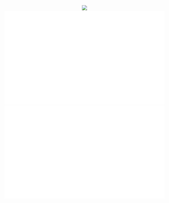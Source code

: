 <div align=center>
  <img src="https://readme-typing-svg.herokuapp.com?font=menlo?color=%23389AF7&center=true&vCenter=true&width=500&size=40&lines=Hi+there!+I'm+Minh!">
</div>
<div align="center">  
  <img src="https://github.com/Minh-Ton/Minh-Ton/raw/master/generated/overview.svg">
  <img src="https://github.com/Minh-Ton/Minh-Ton/raw/master/generated/languages.svg">
</div>
